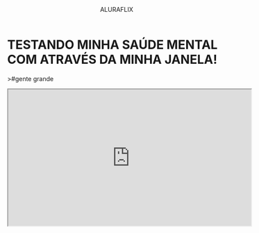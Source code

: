 <head>
  <link rel="stylesheet" hre="styles.css"/>
  <titulo></titulo>
</head>

<body>

<header>ALURAFLIX</header>


<h1>TESTANDO MINHA SAÚDE MENTAL COM ATRAVÉS DA MINHA JANELA!</h1>
<p>>#gente grande</p>



<iframe width="560" height="315" src="https://www.youtube.com/embed/VJy76-K-UwI?si=PVURqy2nKeSYHBYz" title="YouTube video player" frame border="0" allow="accelerometer; autoplay; clipboard-write; encrypted-media; gyroscope; picture-in-picture; web-share" referrerpolicy="strict-origin-when-cross-origin" allowfullscreen></iframe>



</body>

